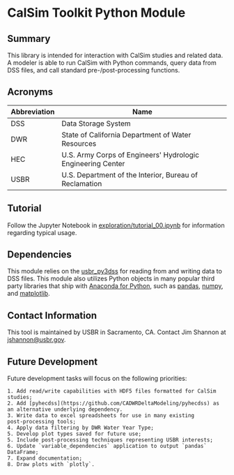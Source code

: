 # CalSim Toolkit Python Module

Summary
-------
This library is intended for interaction with CalSim studies and related data.
A modeler is able to run CalSim with Python commands, query data from DSS
files, and call standard pre-/post-processing functions.

Acronyms
--------
| Abbreviation | Name
|--------------|-------------------------------------------------------------|
|DSS           | Data Storage System                                         |
|DWR           | State of California Department of Water Resources           |
|HEC           | U.S. Army Corps of Engineers' Hydrologic Engineering Center |
|USBR          | U.S. Department of the Interior, Bureau of Reclamation      |

Tutorial
--------
Follow the Jupyter Notebook in [exploration/tutorial_00.ipynb](exploration/tutorial_00.ipynb)
for information regarding typical usage.

Dependencies
------------
This module relies on the [usbr_py3dss](https://github.com/jshannon-usbr/usbr_py3dss)
for reading from and writing data to DSS files. This module also utilizes
Python objects in many popular third party libraries that ship with
[Anaconda for Python](https://www.anaconda.com/), such as [pandas](https://pandas.pydata.org/),
[numpy](https://numpy.org/), and [matplotlib](https://matplotlib.org/).

Contact Information
-------------------
This tool is maintained by USBR in Sacramento, CA. Contact Jim Shannon at
jshannon@usbr.gov.

Future Development
------------------
Future development tasks will focus on the following priorities:

    1. Add read/write capabilities with HDF5 files formatted for CalSim studies;
    2. Add [pyhecdss](https://github.com/CADWRDeltaModeling/pyhecdss) as an alternative underlying dependency.
    3. Write data to excel spreadsheets for use in many existing
    post-processing tools;
    4. Apply data filtering by DWR Water Year Type;
    5. Develop plot types saved for future use;
    5. Include post-processing techniques representing USBR interests;
    6. Update `variable_dependencies` application to output `pandas` DataFrame; 
    7. Expand documentation;
    8. Draw plots with `plotly`.
